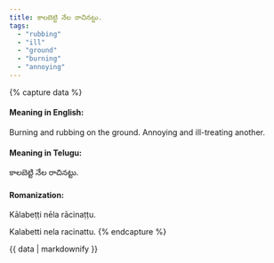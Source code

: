 ```yaml
---
title: కాలబెట్టి నేల రాచినట్టు.
tags:
  - "rubbing"
  - "ill"
  - "ground"
  - "burning"
  - "annoying"
---
```


{% capture data %}
#### Meaning in English:
Burning and rubbing on the ground.
Annoying and ill-treating another.

#### Meaning in Telugu:
కాలబెట్టి నేల రాచినట్టు.

#### Romanization:
Kālabeṭṭi nēla rācinaṭṭu.

Kalabetti nela racinattu.
{% endcapture %}

{{ data | markdownify }}

